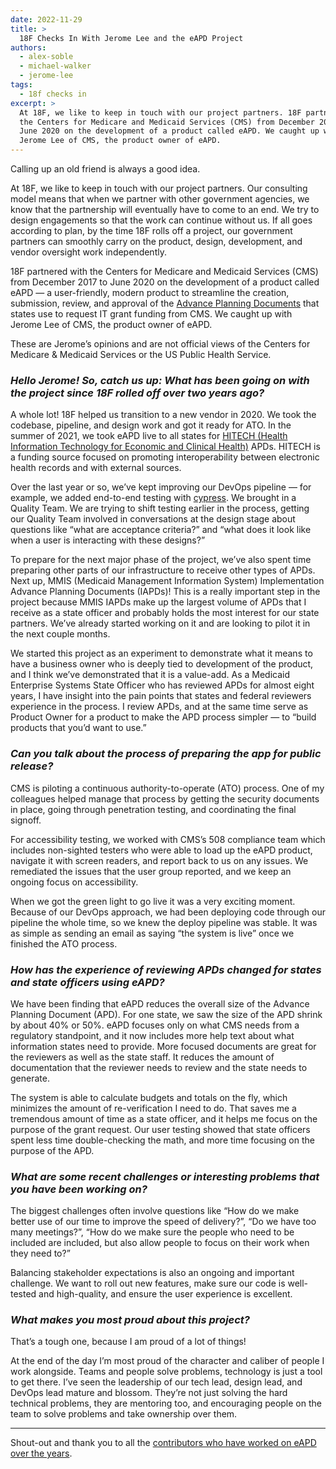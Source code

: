 ```yaml
---
date: 2022-11-29
title: >
  18F Checks In With Jerome Lee and the eAPD Project
authors:
  - alex-soble
  - michael-walker
  - jerome-lee
tags:
  - 18f checks in
excerpt: >
  At 18F, we like to keep in touch with our project partners. 18F partnered with
  the Centers for Medicare and Medicaid Services (CMS) from December 2017 to
  June 2020 on the development of a product called eAPD. We caught up with
  Jerome Lee of CMS, the product owner of eAPD.
---
```


Calling up an old friend is always a good idea.

At 18F, we like to keep in touch with our project partners. Our consulting model
means that when we partner with other government agencies, we know that the
partnership will eventually have to come to an end. We try to design engagements
so that the work can continue without us. If all goes according to plan, by the
time 18F rolls off a project, our government partners can smoothly carry on the
product, design, development, and vendor oversight work independently.

18F partnered with the Centers for Medicare and Medicaid Services (CMS) from
December 2017 to June 2020 on the development of a product called eAPD — a
user-friendly, modern product to streamline the creation, submission, review,
and approval of the [Advance Planning Documents](https://www.federalregister.gov/documents/2010/10/28/2010-26727/state-systems-advance-planning-document-apd-process)
that states use to request IT grant funding from CMS. We caught up with Jerome
Lee of CMS, the product owner of eAPD.

These are Jerome’s opinions and are not official views of the Centers for
Medicare & Medicaid Services or the US Public Health Service.

### _Hello Jerome! So, catch us up: What has been going on with the project since 18F rolled off over two years ago?_

A whole lot! 18F helped us transition to a new vendor in 2020. We took the
codebase, pipeline, and design work and got it ready for ATO. In the summer of
2021, we took eAPD live to all states for
[HITECH (Health Information Technology for Economic and Clinical Health)](https://www.medicaid.gov/medicaid/data-systems/health-information-exchange/federal-financial-participation-for-hit-and-hie/index.html) APDs. HITECH
is a funding source focused on promoting interoperability between electronic
health records and with external sources.

Over the last year or so, we’ve kept improving our DevOps pipeline — for
example, we added end-to-end testing with [cypress](https://www.cypress.io/). We
brought in a Quality Team. We are trying to shift testing earlier in the
process, getting our Quality Team involved in conversations at the design stage
about questions like “what are acceptance criteria?” and “what does it look like
when a user is interacting with these designs?”

To prepare for the next major phase of the project, we’ve also spent time
preparing other parts of our infrastructure to receive other types of APDs. Next
up, MMIS (Medicaid Management Information System) Implementation Advance
Planning Documents (IAPDs)! This is a really important step in the project
because MMIS IAPDs make up the largest volume of APDs that I receive as a state
officer and probably holds the most interest for our state partners. We’ve
already started working on it and are looking to pilot it in the next couple
months.

We started this project as an experiment to demonstrate what it means to have a
business owner who is deeply tied to development of the product, and I think
we’ve demonstrated that it is a value-add. As a Medicaid Enterprise Systems
State Officer who has reviewed APDs for almost eight years, I have insight into
the pain points that states and federal reviewers experience in the process. I
review APDs, and at the same time serve as Product Owner for a product to make
the APD process simpler — to “build products that you’d want to use.”

### _Can you talk about the process of preparing the app for public release?_

CMS is piloting a continuous authority-to-operate (ATO) process. One of my
colleagues helped manage that process by getting the security documents in
place, going through penetration testing, and coordinating the final signoff.

For accessibility testing, we worked with CMS’s 508 compliance team which
includes non-sighted testers who were able to load up the eAPD product, navigate
it with screen readers, and report back to us on any issues. We remediated the
issues that the user group reported, and we keep an ongoing focus on
accessibility.

When we got the green light to go live it was a very exciting moment. Because of
our DevOps approach, we had been deploying code through our pipeline the whole
time, so we knew the deploy pipeline was stable. It was as simple as sending an
email as saying “the system is live” once we finished the ATO process.

### _How has the experience of reviewing APDs changed for states and state officers using eAPD?_

We have been finding that eAPD reduces the overall size of the Advance Planning
Document (APD). For one state, we saw the size of the APD shrink by about 40% or
50%. eAPD focuses only on what CMS needs from a regulatory standpoint, and it
now includes more help text about what information states need to provide. More
focused documents are great for the reviewers as well as the state staff. It
reduces the amount of documentation that the reviewer needs to review and the
state needs to generate.

The system is able to calculate budgets and totals on the fly, which minimizes
the amount of re-verification I need to do. That saves me a tremendous amount of
time as a state officer, and it helps me focus on the purpose of the grant
request. Our user testing showed that state officers spent less time
double-checking the math, and more time focusing on the purpose of the APD.

### _What are some recent challenges or interesting problems that you have been working on?_

The biggest challenges often involve questions like “How do we make better use
of our time to improve the speed of delivery?”, “Do we have too many meetings?”,
“How do we make sure the people who need to be included are included, but also
allow people to focus on their work when they need to?”

Balancing stakeholder expectations is also an ongoing and important challenge.
We want to roll out new features, make sure our code is well-tested and
high-quality, and ensure the user experience is excellent.

### _What makes you most proud about this project?_

That’s a tough one, because I am proud of a lot of things!

At the end of the day I’m most proud of the character and caliber of people I
work alongside. Teams and people solve problems, technology is just a tool to
get there. I’ve seen the leadership of our tech lead, design lead, and DevOps
lead mature and blossom. They’re not just solving the hard technical problems,
they are mentoring too, and encouraging people on the team to solve problems and
take ownership over them.

---

Shout-out and thank you to all the
[contributors who have worked on eAPD over the years](https://github.com/CMSgov/eAPD/blob/main/package.json#L36:L69).
